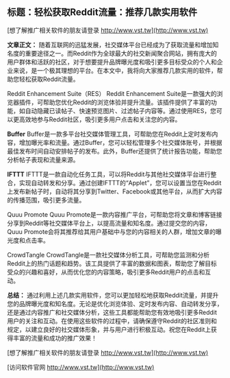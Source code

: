 ## **标题：轻松获取Reddit流量：推荐几款实用软件**

[想了解推广相关软件的朋友请登录 http://www.vst.tw](http://www.vst.tw)

**文章正文：**
随着互联网的迅猛发展，社交媒体平台已经成为了获取流量和增加知名度的重要途径之一。而Reddit作为全球最大的社交新闻聚合网站，拥有庞大的用户群体和活跃的社区，对于想要提升品牌曝光度和吸引更多目标受众的个人和企业来说，是一个极其理想的平台。在本文中，我将向大家推荐几款实用的软件，帮助您轻松获取Reddit流量。

Reddit Enhancement Suite（RES）
Reddit Enhancement Suite是一款强大的浏览器插件，可帮助您优化Reddit的浏览体验并提升流量。该插件提供了丰富的功能，如自动隐藏已读帖子、快速预览图片、过滤帖子内容等。通过使用RES，您可以更高效地参与Reddit社区，吸引更多用户点击和关注您的内容。

**Buffer**
Buffer是一款多平台社交媒体管理工具，可帮助您在Reddit上定时发布内容，增加曝光率和流量。通过Buffer，您可以轻松管理多个社交媒体账号，并根据最佳发布时间自动安排帖子的发布。此外，Buffer还提供了统计报告功能，帮助您分析帖子表现和流量来源。

**IFTTT**
IFTTT是一款自动化任务工具，可以将Reddit与其他社交媒体平台进行整合，实现自动转发和分享。通过创建IFTTT的“Applet”，您可以设置当您在Reddit上发布新帖子时，自动将其分享到Twitter、Facebook或其他平台，从而扩大内容的传播范围，吸引更多流量。

Quuu Promote
Quuu Promote是一款内容推广平台，可帮助您将文章和博客链接分享到Reddit等社交媒体平台上，以提高流量和知名度。通过提交您的内容，Quuu Promote会将其推荐给其用户基础中与您的内容相关的人群，增加文章的曝光度和点击率。

CrowdTangle
CrowdTangle是一款社交媒体分析工具，可帮助您监测和分析Reddit上的热门话题和趋势。该工具提供了丰富的数据和图表，帮助您了解目标受众的兴趣和喜好，从而优化您的内容策略，吸引更多Reddit用户的点击和互动。

**总结：**
通过利用上述几款实用软件，您可以更加轻松地获取Reddit流量，并提升您的品牌曝光度和知名度。无论是优化浏览体验、定时发布内容、自动转发分享，还是通过内容推广和社交媒体分析，这些工具都能帮助您有效地吸引更多Reddit用户的关注和互动。在使用这些软件的过程中，请确保遵守Reddit的社区准则和规定，以建立良好的社交媒体形象，并与用户进行积极互动。祝您在Reddit上获得丰富的流量和成功的推广效果！

[想了解推广相关软件的朋友请登录 http://www.vst.tw](http://www.vst.tw)


[访问软件官网 http://www.vst.tw](http://www.vst.tw)
